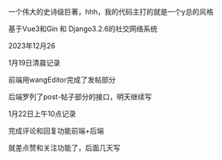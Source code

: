 一个伟大的史诗级巨著，hhh，我的代码主打的就是一个y总的风格

基于Vue3和Gin 和 Django3.2.6的社交网络系统

2023年12月26



1月19日清晨记录

前端用wangEditor完成了发帖部分

后端罗列了post-帖子部分的接口，明天继续写



1月22日上午10点记录

完成评论和回复功能前端+后端

就差点赞和关注功能了，后面几天写
